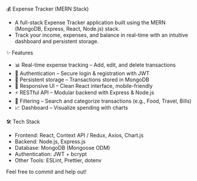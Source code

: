 💰 Expense Tracker (MERN Stack)
- A full-stack Expense Tracker application built using the MERN (MongoDB, Express, React, Node.js) stack.
- Track your income, expenses, and balance in real-time with an intuitive dashboard and persistent storage.

✨ Features
- 📊 Real-time expense tracking – Add, edit, and delete transactions
- 🔐 Authentication – Secure login & registration with JWT
- 💾 Persistent storage – Transactions stored in MongoDB
- 📱 Responsive UI – Clean React interface, mobile-friendly
- ⚡ RESTful API – Modular backend with Express & Node.js
- 🔎 Filtering – Search and categorize transactions (e.g., Food, Travel, Bills)
- 📈 Dashboard – Visualize spending with charts

🛠️ Tech Stack
- Frontend: React, Context API / Redux, Axios, Chart.js
- Backend: Node.js, Express.js
- Database: MongoDB (Mongoose ODM)
- Authentication: JWT + bcrypt
- Other Tools: ESLint, Prettier, dotenv

Feel free to commit and help out!
